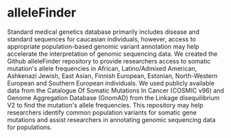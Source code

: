 # alleleFinder
Standard medical genetics database primarily includes disease and standard sequences for caucasian individuals, however, access to appropriate population-based genomic variant annotation may help accelerate the interpretation of genomic sequencing data. We created the Github alleleFinder repository to provide researchers access to somatic mutation's allele frequencies in African, Latino/Admixed American, Ashkenazi Jewish, East Asian, Finnish European, Estonian, North-Western European and Southern European individuals. We used publicly available data from the Catalogue Of Somatic Mutations In Cancer (COSMIC v96) and Genome Aggregation Database (GnomAD) from the Linkage disequilibrium V2 to find the mutation's allele frequencies. This repository may help researchers identify common population variants for somatic gene mutations and assist researchers in annotating genomic sequencing data for populations. 

 
